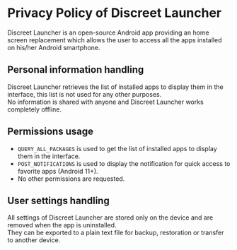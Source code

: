 # Privacy Policy of Discreet Launcher

Discreet Launcher is an open-source Android app providing an home screen replacement which allows the user to access all the apps installed on his/her Android smartphone.

## Personal information handling

Discreet Launcher retrieves the list of installed apps to display them in the interface, this list is not used for any other purposes.  
No information is shared with anyone and Discreet Launcher works completely offline.

## Permissions usage

- `QUERY_ALL_PACKAGES` is used to get the list of installed apps to display them in the interface.
- `POST_NOTIFICATIONS` is used to display the notification for quick access to favorite apps (Android 11+).
- No other permissions are requested.

## User settings handling

All settings of Discreet Launcher are stored only on the device and are removed when the app is uninstalled.  
They can be exported to a plain text file for backup, restoration or transfer to another device.

